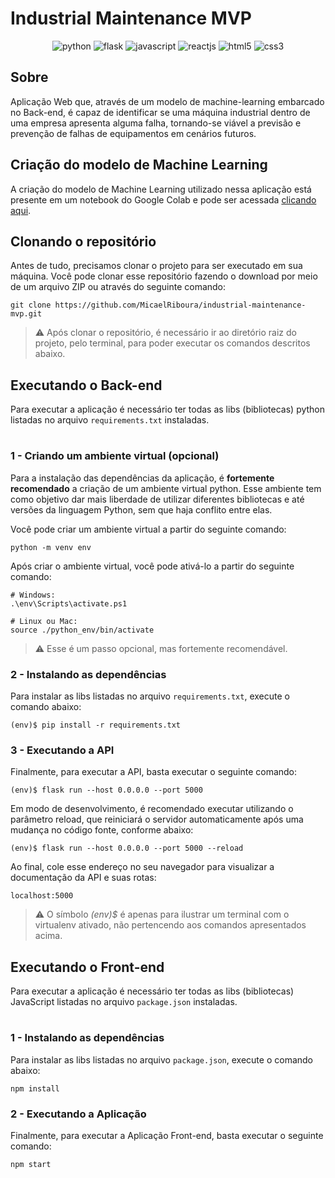 # Industrial Maintenance MVP

<div align="center">

![python](https://img.shields.io/badge/Python-3776AB?style=for-the-badge&logo=python&logoColor=white)
![flask](https://img.shields.io/badge/flask-%23000.svg?style=for-the-badge&logo=flask&logoColor=white)
![javascript](https://img.shields.io/badge/JavaScript-F7DF1E?style=for-the-badge&logo=javascript&logoColor=black)
![reactjs](https://img.shields.io/badge/React-20232A?style=for-the-badge&logo=react&logoColor=61DAFB)
![html5](https://img.shields.io/badge/HTML5-E34F26?style=for-the-badge&logo=html5&logoColor=white)
![css3](https://img.shields.io/badge/CSS3-1572B6?style=for-the-badge&logo=css3&logoColor=white)

</div>

## Sobre
Aplicação Web que, através de um modelo de machine-learning embarcado no Back-end, é capaz de identificar se uma máquina industrial dentro de uma empresa apresenta alguma falha, tornando-se viável a previsão e prevenção de falhas de equipamentos em cenários futuros.

## Criação do modelo de Machine Learning

A criação do modelo de Machine Learning utilizado nessa aplicação está presente em um notebook do Google Colab e pode ser acessada [clicando aqui](https://colab.research.google.com/drive/1fSGnvryvNEgY_4oq7OJRIKYlUWdh-xej?usp=sharing).


## Clonando o repositório
Antes de tudo, precisamos clonar o projeto para ser executado em sua máquina. Você pode clonar esse repositório fazendo o download por meio de um arquivo ZIP ou através do seguinte comando:

```
git clone https://github.com/MicaelRiboura/industrial-maintenance-mvp.git
```

> ⚠️ Após clonar o repositório, é necessário ir ao diretório raiz do projeto, pelo terminal, para poder executar os comandos descritos abaixo.

## Executando o Back-end

Para executar a aplicação é necessário ter todas as libs (bibliotecas) python listadas no arquivo `requirements.txt` instaladas. 

#

### 1 - Criando um ambiente virtual (opcional)

Para a instalação das dependências da aplicação, é **fortemente recomendado** a criação de um ambiente virtual python. Esse ambiente tem como objetivo dar mais liberdade de utilizar diferentes bibliotecas e até versões da linguagem Python, sem que haja conflito entre elas.

Você pode criar um  ambiente virtual a partir do seguinte comando:

```
python -m venv env
```

Após criar o ambiente virtual, você pode ativá-lo a partir do seguinte comando:

```
# Windows:
.\env\Scripts\activate.ps1

# Linux ou Mac:
source ./python_env/bin/activate
```

> ⚠️ Esse é um passo opcional, mas fortemente recomendável.

### 2 - Instalando as dependências

Para instalar as libs listadas no arquivo `requirements.txt`, execute o comando abaixo:

```
(env)$ pip install -r requirements.txt
```
### 3 - Executando a API
Finalmente, para executar a API, basta executar o seguinte comando:

```
(env)$ flask run --host 0.0.0.0 --port 5000
```

Em modo de desenvolvimento, é recomendado executar utilizando o parâmetro reload, que reiniciará o servidor automaticamente após uma mudança no código fonte, conforme abaixo:

```
(env)$ flask run --host 0.0.0.0 --port 5000 --reload
```

Ao final, cole esse endereço no seu navegador para visualizar a documentação da API e suas rotas:

```
localhost:5000
```

> ⚠️ O símbolo *(env)$* é apenas para ilustrar um terminal com o virtualenv ativado, não pertencendo aos comandos apresentados acima.

## Executando o Front-end

Para executar a aplicação é necessário ter todas as libs (bibliotecas) JavaScript listadas no arquivo `package.json` instaladas. 

#

### 1 - Instalando as dependências

Para instalar as libs listadas no arquivo `package.json`, execute o comando abaixo:

```
npm install
```
### 2 - Executando a Aplicação
Finalmente, para executar a Aplicação Front-end, basta executar o seguinte comando:

```
npm start
```